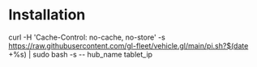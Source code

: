 # Installation

curl -H 'Cache-Control: no-cache, no-store' -s https://raw.githubusercontent.com/gl-fleet/vehicle.gl/main/pi.sh?$(date +%s) | sudo bash -s -- hub_name tablet_ip
